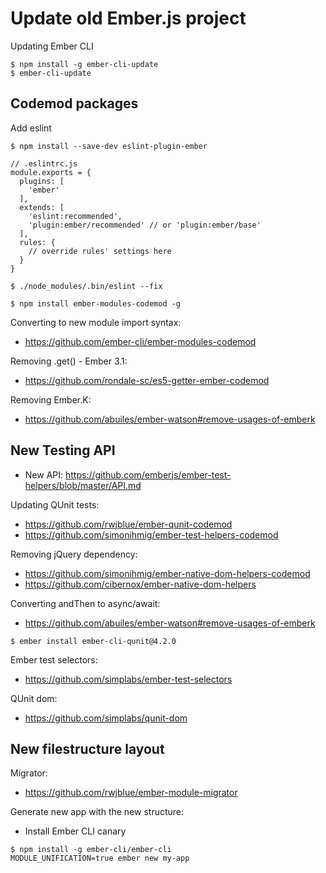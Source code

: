 # Update old Ember.js project

Updating Ember CLI

```
$ npm install -g ember-cli-update
$ ember-cli-update
```

## Codemod packages

Add eslint

```
$ npm install --save-dev eslint-plugin-ember
```

```
// .eslintrc.js
module.exports = {
  plugins: [
    'ember'
  ],
  extends: [
    'eslint:recommended',
    'plugin:ember/recommended' // or 'plugin:ember/base'
  ],
  rules: {
    // override rules' settings here
  }
}
```

```
$ ./node_modules/.bin/eslint --fix
```


```
$ npm install ember-modules-codemod -g

```

Converting to new module import syntax:

* https://github.com/ember-cli/ember-modules-codemod

Removing .get() - Ember 3.1:

* https://github.com/rondale-sc/es5-getter-ember-codemod

Removing Ember.K:

* https://github.com/abuiles/ember-watson#remove-usages-of-emberk

## New Testing API

* New API: https://github.com/emberjs/ember-test-helpers/blob/master/API.md

Updating QUnit tests:

* https://github.com/rwjblue/ember-qunit-codemod
* https://github.com/simonihmig/ember-test-helpers-codemod

Removing jQuery dependency:

* https://github.com/simonihmig/ember-native-dom-helpers-codemod
* https://github.com/cibernox/ember-native-dom-helpers

Converting andThen to async/await:

* https://github.com/abuiles/ember-watson#remove-usages-of-emberk

```
$ ember install ember-cli-qunit@4.2.0
```

Ember test selectors:

* https://github.com/simplabs/ember-test-selectors

QUnit dom:

* https://github.com/simplabs/qunit-dom

## New filestructure layout

Migrator:

* https://github.com/rwjblue/ember-module-migrator

Generate new app with the new structure:

* Install Ember CLI canary

```
$ npm install -g ember-cli/ember-cli
MODULE_UNIFICATION=true ember new my-app
```
